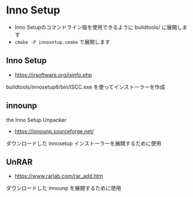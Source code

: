 ﻿# Inno Setup

- Inno Setupのコマンドライン版を使用できるように buildtools/ に展開します
- `cmake -P innosetup.cmake` で展開します

## Inno Setup

- https://jrsoftware.org/isinfo.php

buildtools/innosetup6/bin/ISCC.exe を使ってインストーラーを作成

## innounp

the Inno Setup Unpacker

- https://innounp.sourceforge.net/

ダウンロードした innosetup インストーラーを展開するために使用


## UnRAR

- https://www.rarlab.com/rar_add.htm

ダウンロードした innounp を展開するために使用
